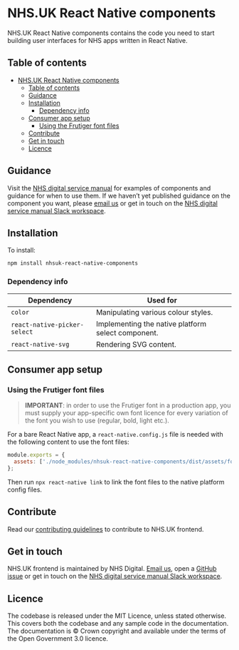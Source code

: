 # NHS.UK React Native components

NHS.UK React Native components contains the code you need to start building user interfaces for NHS apps written in React Native.

## Table of contents

- [NHS.UK React Native components](#nhsuk-react-native-components)
  - [Table of contents](#table-of-contents)
  - [Guidance](#guidance)
  - [Installation](#installation)
    - [Dependency info](#dependency-info)
  - [Consumer app setup](#consumer-app-setup)
    - [Using the Frutiger font files](#using-the-frutiger-font-files)
  - [Contribute](#contribute)
  - [Get in touch](#get-in-touch)
  - [Licence](#licence)

## Guidance

Visit the [NHS digital service manual](https://service-manual.nhs.uk/) for examples of components and guidance for when to use them. If we haven’t yet published guidance on the component you want, please [email us](mailto:service-manual@nhs.net) or get in touch on the [NHS digital service manual Slack workspace](https://join.slack.com/t/nhs-service-manual/shared_invite/enQtNTIyOTEyNjU3NDkyLTk4NDQ3YzkwYzk1Njk5YjAxYTI5YTVkZmUxMGQ0ZjA3NjMyM2ZkNjBlMWMxODVjZjYzNzg1ZmU4MWY1NmE2YzE).

## Installation

To install:

```bash
npm install nhsuk-react-native-components
```

### Dependency info

|Dependency|Used for|
|-|-|
|`color`|Manipulating various colour styles.|
|`react-native-picker-select`|Implementing the native platform select component.|
|`react-native-svg`|Rendering SVG content.|

## Consumer app setup

### Using the Frutiger font files

> **IMPORTANT**: in order to use the Frutiger font in a production app, you must supply your app-specific own font licence for every variation of the font you wish to use (regular, bold, light etc.).

For a bare React Native app, a `react-native.config.js` file is needed with the following content to use the font files:

```javascript
module.exports = {
  assets: ['./node_modules/nhsuk-react-native-components/dist/assets/fonts/']
};
```

Then run `npx react-native link` to link the font files to the native platform config files.

## Contribute

Read our [contributing guidelines](CONTRIBUTING.md) to contribute to NHS.UK frontend.

## Get in touch

NHS.UK frontend is maintained by NHS Digital. [Email us](mailto:service-manual@nhs.net), open a [GitHub issue](https://github.com/nhsuk/nhsuk-frontend/issues/new) or get in touch on the [NHS digital service manual Slack workspace](https://join.slack.com/t/nhs-service-manual/shared_invite/enQtNTIyOTEyNjU3NDkyLTk4NDQ3YzkwYzk1Njk5YjAxYTI5YTVkZmUxMGQ0ZjA3NjMyM2ZkNjBlMWMxODVjZjYzNzg1ZmU4MWY1NmE2YzE).

## Licence

The codebase is released under the MIT Licence, unless stated otherwise. This covers both the codebase and any sample code in the documentation. The documentation is © Crown copyright and available under the terms of the Open Government 3.0 licence.
